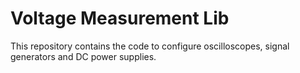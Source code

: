# Voltage Measurement Lib

This repository contains the code to configure oscilloscopes, signal generators and DC power supplies.
